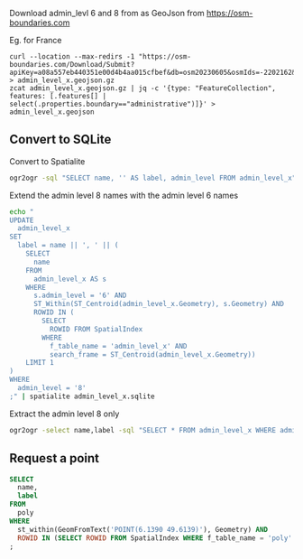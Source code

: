 Download admin_levl 6 and 8 from as GeoJson from https://osm-boundaries.com

Eg. for France
```
curl --location --max-redirs -1 "https://osm-boundaries.com/Download/Submit?apiKey=a08a557eb440351e00d4b4aa015cfbef&db=osm20230605&osmIds=-2202162&recursive&minAdminLevel=6&maxAdminLevel=8&format=GeoJSON&srid=4326" > admin_level_x.geojson.gz
zcat admin_level_x.geojson.gz | jq -c '{type: "FeatureCollection", features: [.features[] | select(.properties.boundary=="administrative")]}' > admin_level_x.geojson
```

## Convert to SQLite

Convert to Spatialite

```bash
ogr2ogr -sql "SELECT name, '' AS label, admin_level FROM admin_level_x" -f "SQLite" -dsco "SPATIALITE=YES" -nln admin_level_x admin_level_x.sqlite admin_level_x.geojson
```

Extend the admin level 8 names with the admin level 6 names
```bash
echo "
UPDATE
  admin_level_x
SET
  label = name || ', ' || (
    SELECT
      name
    FROM
      admin_level_x AS s
    WHERE
      s.admin_level = '6' AND
      ST_Within(ST_Centroid(admin_level_x.Geometry), s.Geometry) AND
      ROWID IN (
        SELECT
          ROWID FROM SpatialIndex
        WHERE
          f_table_name = 'admin_level_x' AND
          search_frame = ST_Centroid(admin_level_x.Geometry))
    LIMIT 1
)
WHERE
  admin_level = '8'
;" | spatialite admin_level_x.sqlite
```

Extract the admin level 8 only

```bash
ogr2ogr -select name,label -sql "SELECT * FROM admin_level_x WHERE admin_level='8'" -f "SQLite" -dsco "SPATIALITE=YES" -lco SPATIAL_INDEX=YES -nln poly admin_level_8.sqlite admin_level_x.sqlite
```

## Request a point

```sql
SELECT
  name,
  label
FROM
  poly
WHERE
  st_within(GeomFromText('POINT(6.1390 49.6139)'), Geometry) AND
  ROWID IN (SELECT ROWID FROM SpatialIndex WHERE f_table_name = 'poly' AND search_frame = GeomFromText('POINT(6.1390 49.6139)'))
;
```
